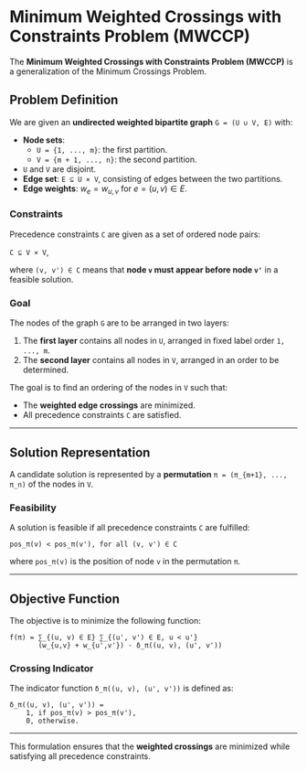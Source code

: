 # Minimum Weighted Crossings with Constraints Problem (MWCCP)

The **Minimum Weighted Crossings with Constraints Problem (MWCCP)** is a generalization of the Minimum Crossings Problem.

## Problem Definition

We are given an **undirected weighted bipartite graph** `G = (U ∪ V, E)` with:

- **Node sets**:
  - `U = {1, ..., m}`: the first partition.
  - `V = {m + 1, ..., n}`: the second partition.
- `U` and `V` are disjoint.
- **Edge set**: `E ⊆ U × V`, consisting of edges between the two partitions.
- **Edge weights**: $w_e = w_{u,v}$ for $e = (u, v) ∈ E$.

### Constraints

Precedence constraints `C` are given as a set of ordered node pairs:

`C ⊆ V × V`,

where `(v, v') ∈ C` means that **node `v` must appear before node `v'`** in a feasible solution.

### Goal

The nodes of the graph `G` are to be arranged in two layers:

1. The **first layer** contains all nodes in `U`, arranged in fixed label order `1, ..., m`.
2. The **second layer** contains all nodes in `V`, arranged in an order to be determined.

The goal is to find an ordering of the nodes in `V` such that:

- The **weighted edge crossings** are minimized.
- All precedence constraints `C` are satisfied.

---

## Solution Representation

A candidate solution is represented by a **permutation** `π = (π_{m+1}, ..., π_n)` of the nodes in `V`.

### Feasibility

A solution is feasible if all precedence constraints `C` are fulfilled:

```
pos_π(v) < pos_π(v'), for all (v, v') ∈ C
```

where `pos_π(v)` is the position of node `v` in the permutation `π`.

---

## Objective Function

The objective is to minimize the following function:

```
f(π) = ∑_{(u, v) ∈ E} ∑_{(u', v') ∈ E, u < u'} 
       (w_{u,v} + w_{u',v'}) · δ_π((u, v), (u', v'))
```

### Crossing Indicator

The indicator function `δ_π((u, v), (u', v'))` is defined as:

```
δ_π((u, v), (u', v')) = 
    1, if pos_π(v) > pos_π(v'),
    0, otherwise.
```

---

This formulation ensures that the **weighted crossings** are minimized while satisfying all precedence constraints.

